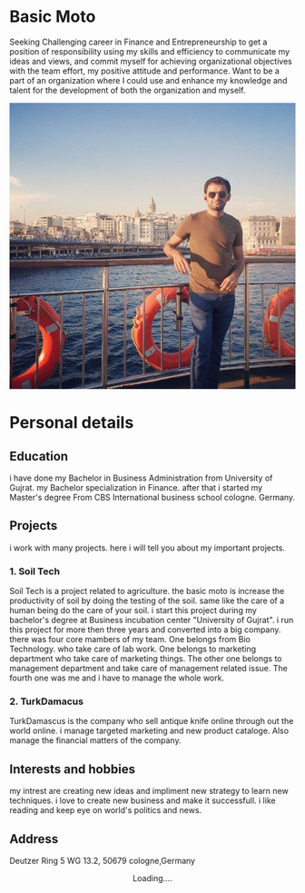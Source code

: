 # Basic Moto
Seeking Challenging career in Finance and Entrepreneurship to get a position of responsibility using my skills and efficiency to communicate my ideas and views, and commit myself for achieving organizational objectives with the team effort, my positive attitude and performance. Want to be a part of an organization where I could use and enhance my knowledge and talent for the development of both the organization and myself.

![Ansar.jpg](Ansar.jpg)

# Personal details
## Education
 i have done my Bachelor in Business Administration from University of Gujrat. my Bachelor specialization in Finance. after that i started my Master's degree From CBS International business school cologne. Germany.
## Projects 
i work with many projects. here i will tell you about my important projects. 
### 1. Soil Tech
Soil Tech is a project related to agriculture. the basic moto is increase the productivity of soil by doing the testing of the soil. same like the care of a human being do the care of your soil. i start this project during my bachelor's degree at Business incubation center "University of Gujrat". i run this project for more then three years and converted into a big company. there was four core mambers of my team. 
One belongs from Bio Technology. who take care of lab work.
One belongs to marketing department who take care of marketing things.
The other one belongs to management department and take care of management related issue.
The fourth one was me and i have to manage the whole work.
### 2. TurkDamacus
TurkDamascus is the company who sell antique knife online through out the world online. i manage targeted marketing and new product cataloge. Also manage the financial matters of the company.
## Interests and hobbies
my intrest are creating new ideas and impliment new strategy to learn new techniques. i love to create new business and make it successfull. 
i like reading and keep eye on world's politics and news.
## Address 
Deutzer Ring 5 WG 13.2, 50679 cologne,Germany
<center>Loading....</center>
